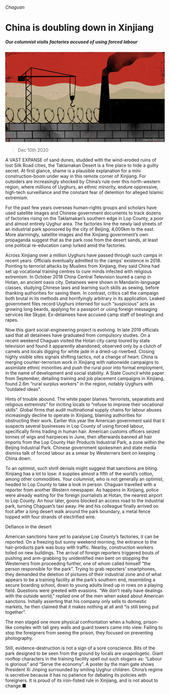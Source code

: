 ###### Chaguan

# China is doubling down in Xinjiang 

##### Our columnist visits factories accused of using forced labour 

![image](images/20201212_CND000_0.jpg) 

> Dec 10th 2020 


A VAST EXPANSE of sand dunes, studded with the wind-eroded ruins of lost Silk Road cities, the Taklamakan Desert is a fine place to hide a guilty secret. At first glance, shame is a plausible explanation for a mini construction-boom under way in this remote corner of Xinjiang. For outsiders are increasingly shocked by China’s rule over this north-western region, where millions of Uyghurs, an ethnic minority, endure oppressive, high-tech surveillance and the constant fear of detention for alleged Islamic extremism.


For the past few years overseas human-rights groups and scholars have used satellite images and Chinese government documents to track dozens of factories rising on the Taklamakan’s southern edge in Lop County, a poor and almost entirely Uyghur area. The factories line the newly laid streets of an industrial park sponsored by the city of Beijing, 4,000km to the east. More alarmingly, satellite images and the Xinjiang government’s own propaganda suggest that as the park rose from the desert sands, at least one political re-education camp lurked amid the factories.



Across Xinjiang over a million Uyghurs have passed through such camps in recent years. Officials eventually admitted to the camps’ existence in 2018. Pointing to terrorist attacks by Muslims from Xinjiang, they said China had set up vocational training centres to cure minds infected with religious extremism. In October 2018 China Central Television toured a camp in Hotan, an ancient oasis city. Detainees were shown in Mandarin-language classes, studying Chinese laws and learning such skills as sewing, before thanking authorities for saving them. In contrast, critics call the campaign both brutal in its methods and horrifyingly arbitrary in its application. Leaked government files record Uyghurs interned for such “suspicious” acts as growing long beards, applying for a passport or using foreign messaging services like Skype. Ex-detainees have accused camp staff of beatings and rapes.


Now this giant social-engineering project is evolving. In late 2019 officials said that all detainees have graduated from compulsory studies. On a recent weekend Chaguan visited the Hotan city camp toured by state television and found it apparently abandoned, observed only by a clutch of camels and locals digging for white jade in a dried-up riverbed. Closing highly visible sites signals shifting tactics, not a change of heart. China is merging counter-terrorism work in Xinjiang with nationwide campaigns to assimilate ethnic minorities and push the rural poor into formal employment, in the name of development and social stability. A State Council white paper from September, detailing training and job placement campaigns in Xinjiang, found 2.6m “rural surplus workers” in the region, notably Uyghurs with “outdated ideas”.


Hints of trouble abound. The white paper blames “terrorists, separatists and religious extremists” for inciting locals to “refuse to improve their vocational skills”. Global firms that audit multinational supply chains for labour abuses increasingly decline to operate in Xinjiang, blaming authorities for obstructing their work. Earlier this year the American government said that it suspects several businesses in Lop County of using forced labour, specifically firms trading in human hair. American customs officers seized tonnes of wigs and hairpieces in June, then afterwards banned all hair imports from the Lop County Hair Products Industrial Park, a zone within the Beijing Industrial Park. Chinese government spokesmen and state media dismiss talk of forced labour as a smear by Westerners bent on keeping China down.


To an optimist, such shrill denials might suggest that sanctions are biting. Xinjiang has a lot to lose: it supplies almost a fifth of the world’s cotton, among other commodities. Your columnist, who is not generally an optimist, headed to Lop County to take a look in person. Chaguan travelled with a reporter from another Western newspaper. As happens in Xinjiang, police were already waiting for the foreign journalists at Hotan, the nearest airport to Lop County. An hour later, goons blocked an access road to the industrial park, turning Chaguan’s taxi away. He and his colleague finally arrived on foot after a long desert walk around the park boundary, a metal fence topped with four strands of electrified wire.

Defiance in the desert


American sanctions have yet to paralyse Lop County’s factories, it can be reported. On a freezing but sunny weekend morning, the entrance to the hair-products park was busy with traffic. Nearby, construction workers toiled on new buildings. The arrival of foreign reporters triggered bouts of pushing and arm-grabbing by unidentified men bent on stopping the Westerners from proceeding further, one of whom called himself “the person responsible for the park”. Trying to grab reporters’ smartphones, they demanded the deletion of pictures of their industrial zone and of what appears to be a training facility at the park’s southern end, resembling a secure boarding school, down to young adults lined up in rows on a playing field. Questions were greeted with evasions. “We don’t really have dealings with the outside world,” replied one of the men when asked about American sanctions. Initially asserting that his company only sells to domestic markets, he then claimed that it makes nothing at all and “is still being put together”.


The men staged one more physical confrontation when a hulking, prison-like complex with tall grey walls and guard towers came into view. Failing to stop the foreigners from seeing the prison, they focused on preventing photography.


Still, evidence-destruction is not a sign of a sore conscience. Bits of the park designed to be seen from the ground by locals are unapologetic. Giant rooftop characters in the training facility spell out such slogans as: “Labour is glorious” and “Serve the economy”. A poster by the main gate shows President Xi Jinping surrounded by smiling Uyghur children. China’s regime is secretive because it has no patience for debating its policies with foreigners. It is proud of its iron-fisted rule in Xinjiang, and is not about to change.■

